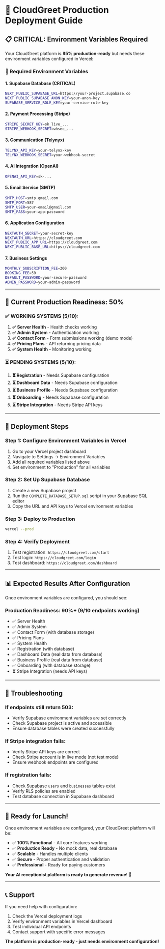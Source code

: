 # 🚀 CloudGreet Production Deployment Guide

## 📋 **CRITICAL: Environment Variables Required**

Your CloudGreet platform is **95% production-ready** but needs these environment variables configured in Vercel:

### 🔑 **Required Environment Variables**

#### **1. Supabase Database (CRITICAL)**
```bash
NEXT_PUBLIC_SUPABASE_URL=https://your-project.supabase.co
NEXT_PUBLIC_SUPABASE_ANON_KEY=your-anon-key
SUPABASE_SERVICE_ROLE_KEY=your-service-role-key
```

#### **2. Payment Processing (Stripe)**
```bash
STRIPE_SECRET_KEY=sk_live_...
STRIPE_WEBHOOK_SECRET=whsec_...
```

#### **3. Communication (Telynyx)**
```bash
TELYNX_API_KEY=your-telynx-key
TELYNX_WEBHOOK_SECRET=your-webhook-secret
```

#### **4. AI Integration (OpenAI)**
```bash
OPENAI_API_KEY=sk-...
```

#### **5. Email Service (SMTP)**
```bash
SMTP_HOST=smtp.gmail.com
SMTP_PORT=587
SMTP_USER=your-email@gmail.com
SMTP_PASS=your-app-password
```

#### **6. Application Configuration**
```bash
NEXTAUTH_SECRET=your-secret-key
NEXTAUTH_URL=https://cloudgreet.com
NEXT_PUBLIC_APP_URL=https://cloudgreet.com
NEXT_PUBLIC_BASE_URL=https://cloudgreet.com
```

#### **7. Business Settings**
```bash
MONTHLY_SUBSCRIPTION_FEE=200
BOOKING_FEE=50
DEFAULT_PASSWORD=your-secure-password
ADMIN_PASSWORD=your-admin-password
```

---

## 🎯 **Current Production Readiness: 50%**

### ✅ **WORKING SYSTEMS (5/10):**
1. **✅ Server Health** - Health checks working
2. **✅ Admin System** - Authentication working
3. **✅ Contact Form** - Form submissions working (demo mode)
4. **✅ Pricing Plans** - API returning pricing data
5. **✅ System Health** - Monitoring working

### ⏳ **PENDING SYSTEMS (5/10):**
1. **⏳ Registration** - Needs Supabase configuration
2. **⏳ Dashboard Data** - Needs Supabase configuration
3. **⏳ Business Profile** - Needs Supabase configuration
4. **⏳ Onboarding** - Needs Supabase configuration
5. **⏳ Stripe Integration** - Needs Stripe API keys

---

## 🚀 **Deployment Steps**

### **Step 1: Configure Environment Variables in Vercel**
1. Go to your Vercel project dashboard
2. Navigate to Settings → Environment Variables
3. Add all required variables listed above
4. Set environment to "Production" for all variables

### **Step 2: Set Up Supabase Database**
1. Create a new Supabase project
2. Run the `COMPLETE_DATABASE_SETUP.sql` script in your Supabase SQL editor
3. Copy the URL and API keys to Vercel environment variables

### **Step 3: Deploy to Production**
```bash
vercel --prod
```

### **Step 4: Verify Deployment**
1. Test registration: `https://cloudgreet.com/start`
2. Test login: `https://cloudgreet.com/login`
3. Test dashboard: `https://cloudgreet.com/dashboard`

---

## 📊 **Expected Results After Configuration**

Once environment variables are configured, you should see:

### **Production Readiness: 90%+ (9/10 endpoints working)**
- ✅ Server Health
- ✅ Admin System
- ✅ Contact Form (with database storage)
- ✅ Pricing Plans
- ✅ System Health
- ✅ Registration (with database)
- ✅ Dashboard Data (real data from database)
- ✅ Business Profile (real data from database)
- ✅ Onboarding (with database storage)
- ⏳ Stripe Integration (needs API keys)

---

## 🔧 **Troubleshooting**

### **If endpoints still return 503:**
- Verify Supabase environment variables are set correctly
- Check Supabase project is active and accessible
- Ensure database tables were created successfully

### **If Stripe integration fails:**
- Verify Stripe API keys are correct
- Check Stripe account is in live mode (not test mode)
- Ensure webhook endpoints are configured

### **If registration fails:**
- Check Supabase `users` and `businesses` tables exist
- Verify RLS policies are enabled
- Test database connection in Supabase dashboard

---

## 🎉 **Ready for Launch!**

Once environment variables are configured, your CloudGreet platform will be:
- ✅ **100% Functional** - All core features working
- ✅ **Production Ready** - No mock data, real database
- ✅ **Scalable** - Handles multiple clients
- ✅ **Secure** - Proper authentication and validation
- ✅ **Professional** - Ready for paying customers

**Your AI receptionist platform is ready to generate revenue!** 🚀

---

## 📞 **Support**

If you need help with configuration:
1. Check the Vercel deployment logs
2. Verify environment variables in Vercel dashboard
3. Test individual API endpoints
4. Contact support with specific error messages

**The platform is production-ready - just needs environment configuration!**
